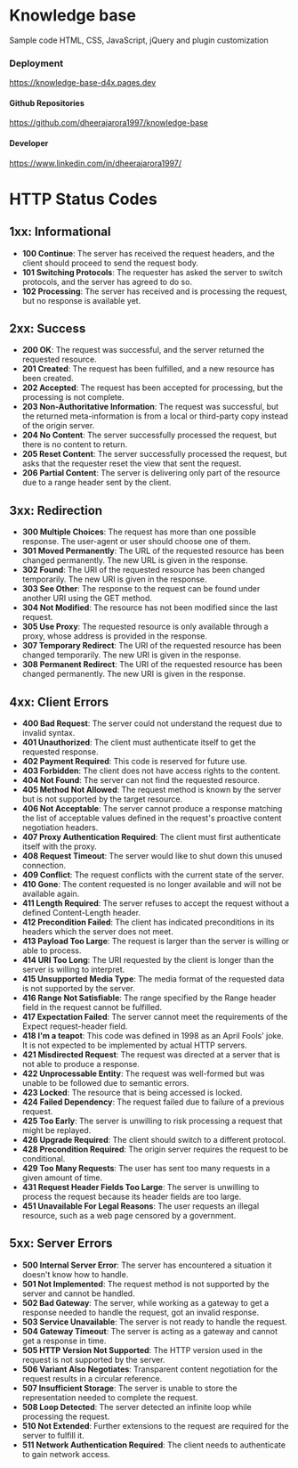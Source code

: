 
# Knowledge  base

Sample code HTML, CSS, JavaScript, jQuery and plugin customization
### Deployment

https://knowledge-base-d4x.pages.dev

#### Github Repositories
https://github.com/dheerajarora1997/knowledge-base

#### Developer 
https://www.linkedin.com/in/dheerajarora1997/

# HTTP Status Codes

## 1xx: Informational
- **100 Continue**: The server has received the request headers, and the client should proceed to send the request body.
- **101 Switching Protocols**: The requester has asked the server to switch protocols, and the server has agreed to do so.
- **102 Processing**: The server has received and is processing the request, but no response is available yet.

## 2xx: Success
- **200 OK**: The request was successful, and the server returned the requested resource.
- **201 Created**: The request has been fulfilled, and a new resource has been created.
- **202 Accepted**: The request has been accepted for processing, but the processing is not complete.
- **203 Non-Authoritative Information**: The request was successful, but the returned meta-information is from a local or third-party copy instead of the origin server.
- **204 No Content**: The server successfully processed the request, but there is no content to return.
- **205 Reset Content**: The server successfully processed the request, but asks that the requester reset the view that sent the request.
- **206 Partial Content**: The server is delivering only part of the resource due to a range header sent by the client.

## 3xx: Redirection
- **300 Multiple Choices**: The request has more than one possible response. The user-agent or user should choose one of them.
- **301 Moved Permanently**: The URL of the requested resource has been changed permanently. The new URL is given in the response.
- **302 Found**: The URI of the requested resource has been changed temporarily. The new URI is given in the response.
- **303 See Other**: The response to the request can be found under another URI using the GET method.
- **304 Not Modified**: The resource has not been modified since the last request.
- **305 Use Proxy**: The requested resource is only available through a proxy, whose address is provided in the response.
- **307 Temporary Redirect**: The URI of the requested resource has been changed temporarily. The new URI is given in the response.
- **308 Permanent Redirect**: The URI of the requested resource has been changed permanently. The new URI is given in the response.

## 4xx: Client Errors
- **400 Bad Request**: The server could not understand the request due to invalid syntax.
- **401 Unauthorized**: The client must authenticate itself to get the requested response.
- **402 Payment Required**: This code is reserved for future use.
- **403 Forbidden**: The client does not have access rights to the content.
- **404 Not Found**: The server can not find the requested resource.
- **405 Method Not Allowed**: The request method is known by the server but is not supported by the target resource.
- **406 Not Acceptable**: The server cannot produce a response matching the list of acceptable values defined in the request's proactive content negotiation headers.
- **407 Proxy Authentication Required**: The client must first authenticate itself with the proxy.
- **408 Request Timeout**: The server would like to shut down this unused connection.
- **409 Conflict**: The request conflicts with the current state of the server.
- **410 Gone**: The content requested is no longer available and will not be available again.
- **411 Length Required**: The server refuses to accept the request without a defined Content-Length header.
- **412 Precondition Failed**: The client has indicated preconditions in its headers which the server does not meet.
- **413 Payload Too Large**: The request is larger than the server is willing or able to process.
- **414 URI Too Long**: The URI requested by the client is longer than the server is willing to interpret.
- **415 Unsupported Media Type**: The media format of the requested data is not supported by the server.
- **416 Range Not Satisfiable**: The range specified by the Range header field in the request cannot be fulfilled.
- **417 Expectation Failed**: The server cannot meet the requirements of the Expect request-header field.
- **418 I'm a teapot**: This code was defined in 1998 as an April Fools' joke. It is not expected to be implemented by actual HTTP servers.
- **421 Misdirected Request**: The request was directed at a server that is not able to produce a response.
- **422 Unprocessable Entity**: The request was well-formed but was unable to be followed due to semantic errors.
- **423 Locked**: The resource that is being accessed is locked.
- **424 Failed Dependency**: The request failed due to failure of a previous request.
- **425 Too Early**: The server is unwilling to risk processing a request that might be replayed.
- **426 Upgrade Required**: The client should switch to a different protocol.
- **428 Precondition Required**: The origin server requires the request to be conditional.
- **429 Too Many Requests**: The user has sent too many requests in a given amount of time.
- **431 Request Header Fields Too Large**: The server is unwilling to process the request because its header fields are too large.
- **451 Unavailable For Legal Reasons**: The user requests an illegal resource, such as a web page censored by a government.

## 5xx: Server Errors
- **500 Internal Server Error**: The server has encountered a situation it doesn't know how to handle.
- **501 Not Implemented**: The request method is not supported by the server and cannot be handled.
- **502 Bad Gateway**: The server, while working as a gateway to get a response needed to handle the request, got an invalid response.
- **503 Service Unavailable**: The server is not ready to handle the request.
- **504 Gateway Timeout**: The server is acting as a gateway and cannot get a response in time.
- **505 HTTP Version Not Supported**: The HTTP version used in the request is not supported by the server.
- **506 Variant Also Negotiates**: Transparent content negotiation for the request results in a circular reference.
- **507 Insufficient Storage**: The server is unable to store the representation needed to complete the request.
- **508 Loop Detected**: The server detected an infinite loop while processing the request.
- **510 Not Extended**: Further extensions to the request are required for the server to fulfill it.
- **511 Network Authentication Required**: The client needs to authenticate to gain network access.

